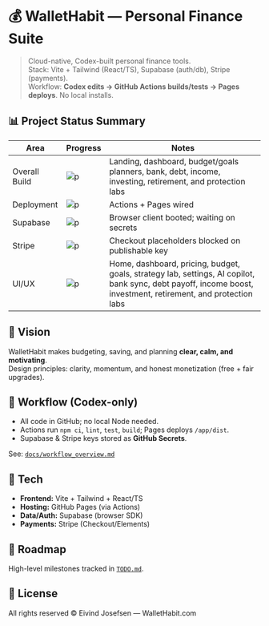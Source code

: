 # 💰 WalletHabit — Personal Finance Suite

> Cloud-native, Codex-built personal finance tools.  
> Stack: Vite + Tailwind (React/TS), Supabase (auth/db), Stripe (payments).  
> Workflow: **Codex edits → GitHub Actions builds/tests → Pages deploys**. No local installs.

## 📊 Project Status Summary

| Area | Progress | Notes |
|------|----------|------|
| Overall Build | ![p](https://progress-bar.dev/64/) | Landing, dashboard, budget/goals planners, bank, debt, income, investing, retirement, and protection labs |
| Deployment | ![p](https://progress-bar.dev/100/) | Actions + Pages wired |
| Supabase | ![p](https://progress-bar.dev/30/) | Browser client booted; waiting on secrets |
| Stripe | ![p](https://progress-bar.dev/25/) | Checkout placeholders blocked on publishable key |
| UI/UX | ![p](https://progress-bar.dev/92/) | Home, dashboard, pricing, budget, goals, strategy lab, settings, AI copilot, bank sync, debt payoff, income boost, investment, retirement, and protection labs |

## 🌟 Vision
WalletHabit makes budgeting, saving, and planning **clear, calm, and motivating**.  
Design principles: clarity, momentum, and honest monetization (free + fair upgrades).

## 🧭 Workflow (Codex-only)
- All code in GitHub; no local Node needed.
- Actions run `npm ci`, `lint`, `test`, `build`; Pages deploys `/app/dist`.
- Supabase & Stripe keys stored as **GitHub Secrets**.

See: [`docs/workflow_overview.md`](docs/workflow_overview.md)

## 🧩 Tech
- **Frontend:** Vite + Tailwind + React/TS
- **Hosting:** GitHub Pages (via Actions)
- **Data/Auth:** Supabase (browser SDK)
- **Payments:** Stripe (Checkout/Elements)

## 🚀 Roadmap
High-level milestones tracked in [`TODO.md`](TODO.md).

## 📄 License
All rights reserved © Eivind Josefsen — WalletHabit.com

